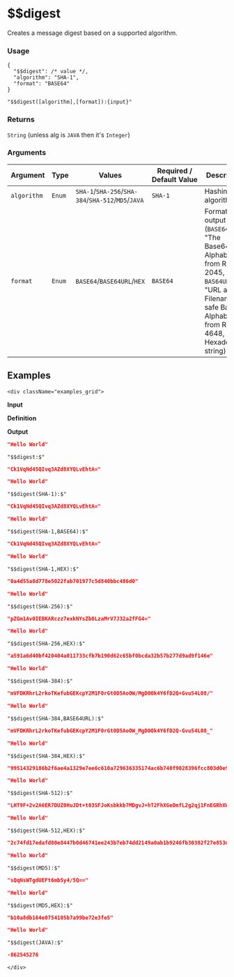 # $$digest

Creates a message digest based on a supported algorithm.

### Usage
```transformers
{
  "$$digest": /* value */,
  "algorithm": "SHA-1",
  "format": "BASE64"
}
```
```transformers
"$$digest([algorithm],[format]):{input}"
```
### Returns
`String` (unless alg is `JAVA` then it's `Integer`)

### Arguments
| Argument    | Type   | Values                                             | Required / Default&nbsp;Value | Description                                                                                                                                                       |
|-------------|--------|----------------------------------------------------|-------------------------------|-------------------------------------------------------------------------------------------------------------------------------------------------------------------|
| `algorithm` | `Enum` | `SHA-1`/`SHA-256`/`SHA-384`/`SHA-512`/`MD5`/`JAVA` | `SHA-1`                       | Hashing algorithm                                                                                                                                                 |
| `format`    | `Enum` | `BASE64`/`BASE64URL`/`HEX`                         | `BASE64`                      | Format of output (`BASE64` = "The Base64 Alphabet" from RFC-2045, `BAS64URL` = "URL and Filename safe Base64 Alphabet" from RFC-4648, `HEX` = Hexadecimal string) |

## Examples


```mdx-code-block
<div className="examples_grid">
```

**Input**

**Definition**

**Output**

```json
"Hello World"
```
```transformers
"$$digest:$"
```
```json
"Ck1VqNd45QIvq3AZd8XYQLvEhtA="
```

```json
"Hello World"
```
```transformers
"$$digest(SHA-1):$"
```
```json
"Ck1VqNd45QIvq3AZd8XYQLvEhtA="
```


```json
"Hello World"
```
```transformers
"$$digest(SHA-1,BASE64):$"
```
```json
"Ck1VqNd45QIvq3AZd8XYQLvEhtA="
```

```json
"Hello World"
```
```transformers
"$$digest(SHA-1,HEX):$"
```
```json
"0a4d55a8d778e5022fab701977c5d840bbc486d0"
```

```json
"Hello World"
```
```transformers
"$$digest(SHA-256):$"
```
```json
"pZGm1Av0IEBKARczz7exkNYsZb8LzaMrV7J32a2fFG4="
```

```json
"Hello World"
```
```transformers
"$$digest(SHA-256,HEX):$"
```
```json
"a591a6d40bf420404a011733cfb7b190d62c65bf0bcda32b57b277d9ad9f146e"
```

```json
"Hello World"
```
```transformers
"$$digest(SHA-384):$"
```
```json
"mVFDKRhrL2rkoTKefubGEKcpY2M1F0rGt0D5AoOW/MgD0Ok4Y6fD2Q+Gvu54L08/"
```

```json
"Hello World"
```
```transformers
"$$digest(SHA-384,BASE64URL):$"
```
```json
"mVFDKRhrL2rkoTKefubGEKcpY2M1F0rGt0D5AoOW_MgD0Ok4Y6fD2Q-Gvu54L08_"
```

```json
"Hello World"
```
```transformers
"$$digest(SHA-384,HEX):$"
```
```json
"99514329186b2f6ae4a1329e7ee6c610a729636335174ac6b740f9028396fcc803d0e93863a7c3d90f86beee782f4f3f"
```

```json
"Hello World"
```
```transformers
"$$digest(SHA-512):$"
```
```json
"LHT9F+2v2A6ER7DUZ0HuJDt+t03SFJoKsbkkb7MDgvJ+hT2FhXGeDmfL2g2qj1FnEGRhXWRa4nrLFb+xRH9Fmw=="
```

```json
"Hello World"
```
```transformers
"$$digest(SHA-512,HEX):$"
```
```json
"2c74fd17edafd80e8447b0d46741ee243b7eb74dd2149a0ab1b9246fb30382f27e853d8585719e0e67cbda0daa8f51671064615d645ae27acb15bfb1447f459b"
```

```json
"Hello World"
```
```transformers
"$$digest(MD5):$"
```
```json
"sQqNsWTgdUEFt6mb5y4/5Q=="
```

```json
"Hello World"
```
```transformers
"$$digest(MD5,HEX):$"
```
```json
"b10a8db164e0754105b7a99be72e3fe5"
```

```json
"Hello World"
```
```transformers
"$$digest(JAVA):$"
```
```json
-862545276
```

```mdx-code-block
</div>
```